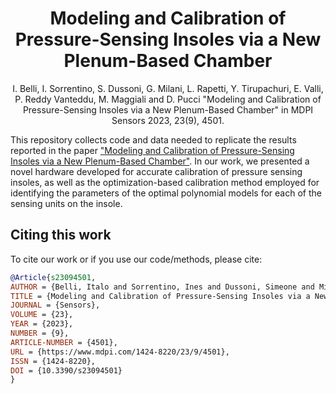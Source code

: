<h1 align="center">
 Modeling and Calibration of Pressure-Sensing Insoles via a New Plenum-Based Chamber
</h1>

<div align="center">

I. Belli, I. Sorrentino, S. Dussoni, G. Milani, L. Rapetti, Y. Tirupachuri, E. Valli, P. Reddy Vanteddu, M. Maggiali and D. Pucci "Modeling and Calibration of Pressure-Sensing Insoles via a New Plenum-Based Chamber" in MDPI Sensors 2023, 23(9), 4501.

</div>

<p align="center">

This repository collects code and data needed to replicate the results reported in the paper ["Modeling and Calibration of Pressure-Sensing Insoles via a New Plenum-Based Chamber"](https://www.mdpi.com/1424-8220/23/9/4501). In our work, we presented a novel hardware developed for accurate calibration of pressure sensing insoles, as well as the optimization-based calibration method employed for identifying the parameters of the optimal polynomial models for each of the sensing units on the insole.

## Citing this work
To cite our work or if you use our code/methods, please cite:
```bibtex
@Article{s23094501,
AUTHOR = {Belli, Italo and Sorrentino, Ines and Dussoni, Simeone and Milani, Gianluca and Rapetti, Lorenzo and Tirupachuri, Yeshasvi and Valli, Enrico and Vanteddu, Punith Reddy and Maggiali, Marco and Pucci, Daniele},
TITLE = {Modeling and Calibration of Pressure-Sensing Insoles via a New Plenum-Based Chamber},
JOURNAL = {Sensors},
VOLUME = {23},
YEAR = {2023},
NUMBER = {9},
ARTICLE-NUMBER = {4501},
URL = {https://www.mdpi.com/1424-8220/23/9/4501},
ISSN = {1424-8220},
DOI = {10.3390/s23094501}
}
```
